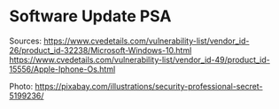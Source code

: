 # Software Update PSA

Sources: 
https://www.cvedetails.com/vulnerability-list/vendor_id-26/product_id-32238/Microsoft-Windows-10.html
https://www.cvedetails.com/vulnerability-list/vendor_id-49/product_id-15556/Apple-Iphone-Os.html

Photo: https://pixabay.com/illustrations/security-professional-secret-5199236/
